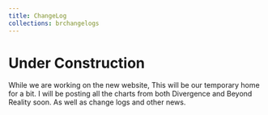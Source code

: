 ```yaml
---
title: ChangeLog
collections: brchangelogs
---
```


# Under Construction

While we are working on the new website, This will be our temporary home for a bit. I will be posting all the charts from both Divergence and Beyond Reality soon. As well as change logs and other news.
